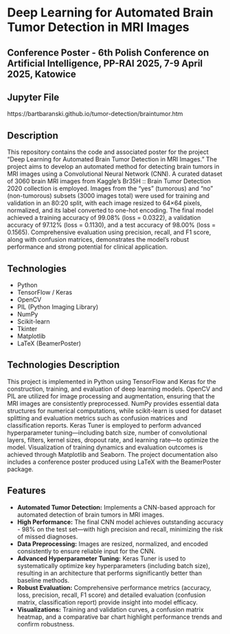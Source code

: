 <h1>Deep Learning for Automated Brain Tumor Detection in MRI Images</h1>

<h2>Conference Poster -  6th Polish Conference on Artificial Intelligence, PP-RAI 2025, 7-9 April 2025, Katowice</h2>
<p></p>

<h2>Jupyter File</h2>
<p>https://bartbaranski.github.io/tumor-detection/braintumor.htm</p>

<h2>Description</h2>
<p>
  This repository contains the code and associated poster for the project “Deep Learning for Automated Brain Tumor Detection in MRI Images.” The project aims to develop an automated method for detecting brain tumors in MRI images using a Convolutional Neural Network (CNN). A curated dataset of 3060 brain MRI images from Kaggle’s Br35H :: Brain Tumor Detection 2020 collection is employed. Images from the “yes” (tumorous) and “no” (non-tumorous) subsets (3000 images total) were used for training and validation in an 80:20 split, with each image resized to 64×64 pixels, normalized, and its label converted to one-hot encoding. The final model achieved a training accuracy of 99.08% (loss = 0.0322), a validation accuracy of 97.12% (loss = 0.1130), and a test accuracy of 98.00% (loss = 0.1565). Comprehensive evaluation using precision, recall, and F1 score, along with confusion matrices, demonstrates the model’s robust performance and strong potential for clinical application.
</p>

<h2>Technologies</h2>
<ul>
  <li>Python</li>
  <li>TensorFlow / Keras</li>
  <li>OpenCV</li>
  <li>PIL (Python Imaging Library)</li>
  <li>NumPy</li>
  <li>Scikit-learn</li>
  <li>Tkinter</li>
  <li>Matplotlib</li>
  <li>LaTeX (BeamerPoster)</li>
</ul>

<h2>Technologies Description</h2>
<p>
  This project is implemented in Python using TensorFlow and Keras for the construction, training, and evaluation of deep learning models. OpenCV and PIL are utilized for image processing and augmentation, ensuring that the MRI images are consistently preprocessed. NumPy provides essential data     structures for numerical computations, while scikit-learn is used for dataset splitting and evaluation metrics such as confusion matrices and classification reports. Keras Tuner is employed to perform advanced hyperparameter tuning—including batch size, number of convolutional layers, filters, kernel sizes, dropout rate, and learning rate—to optimize the model. Visualization of training dynamics and evaluation outcomes is achieved through Matplotlib and Seaborn. The project documentation also includes a conference poster produced using LaTeX with the BeamerPoster package.
</p>
<h2>Features</h2>
<ul>
  <li><strong>Automated Tumor Detection:</strong> Implements a CNN-based approach for automated detection of brain tumors in MRI images.</li>
  <li><strong>High Performance:</strong> The final CNN model achieves outstanding accuracy - 98% on the test set—with high precision and recall, minimizing the risk of missed diagnoses.</li>
  <li><strong>Data Preprocessing:</strong> Images are resized, normalized, and encoded consistently to ensure reliable input for the CNN.</li>
  <li><strong>Advanced Hyperparameter Tuning:</strong> Keras Tuner is used to systematically optimize key hyperparameters (including batch size), resulting in an architecture that performs significantly better than baseline methods.</li>
  <li><strong>Robust Evaluation:</strong> Comprehensive performance metrics (accuracy, loss, precision, recall, F1 score) and detailed evaluation (confusion matrix, classification report) provide insight into model efficacy.</li>
  <li><strong>Visualizations:</strong> Training and validation curves, a confusion matrix heatmap, and a comparative bar chart highlight performance trends and confirm robustness.</li>
</ul>

